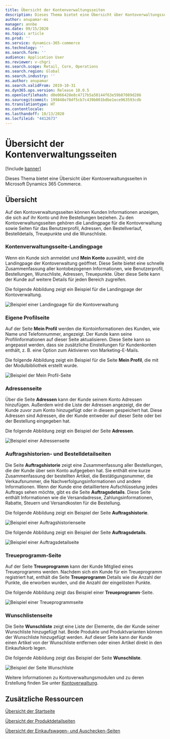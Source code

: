 ```yaml
---
title: Übersicht der Kontenverwaltungsseiten
description: Dieses Thema bietet eine Übersicht über Kontoverwaltungsseiten in Microsoft Dynamics 365 Commerce.
author: anupamar-ms
manager: annbe
ms.date: 09/15/2020
ms.topic: article
ms.prod: ''
ms.service: dynamics-365-commerce
ms.technology: ''
ms.search.form: ''
audience: Application User
ms.reviewer: v-chgri
ms.search.scope: Retail, Core, Operations
ms.search.region: Global
ms.search.industry: ''
ms.author: anupamar
ms.search.validFrom: 2019-10-31
ms.dyn365.ops.version: Release 10.0.5
ms.openlocfilehash: d0e066428e8c4717b5a50144f63e59b87089d286
ms.sourcegitcommit: 199848e78df5cb7c439b001bdbe1ece963593cdb
ms.translationtype: HT
ms.contentlocale: 
ms.lasthandoff: 10/13/2020
ms.locfileid: "4412673"
---
```

# <a name="account-management-pages-overview"></a>Übersicht der Kontenverwaltungsseiten

[!include [banner](includes/banner.md)]

Dieses Thema bietet eine Übersicht über Kontoverwaltungsseiten in Microsoft Dynamics 365 Commerce.

## <a name="overview"></a>Übersicht

Auf den Kontoverwaltungsseiten können Kunden Informationen anzeigen, die sich auf ihr Konto und ihre Bestellungen beziehen. Zu den Kontoverwaltungsseiten gehören die Landingpage für die Kontoverwaltung sowie Seiten für das Benutzerprofil, Adressen, den Bestellverlauf, Bestelldetails, Treuepunkte und die Wunschliste.

### <a name="account-management-landing-page"></a>Kontenverwaltungsseite-Landingpage

Wenn ein Kunde sich anmeldet und **Mein Konto** auswählt, wird die Landingpage der Kontoverwaltung geöffnet. Diese Seite bietet eine schnelle Zusammenfassung aller kontobezogenen Informationen, wie Benutzerprofil, Bestellungen, Wunschliste, Adressen, Treuepunkte. Über diese Seite kann der Kunde auf weitere Details für jeden Bereich zugreifen.

Die folgende Abbildung zeigt ein Beispiel für die Landingpage der Kontoverwaltung.

![Beispiel einer Landingpage für die Kontoverwaltung](./media/Account-Management.PNG)

### <a name="my-profile-page"></a>Eigene Profilseite

Auf der Seite **Mein Profil** werden die Kontoinformationen des Kunden, wie Name und Telefonnummer, angezeigt. Der Kunde kann seine Profilinformationen auf dieser Seite aktualisieren. Diese Seite kann so angepasst werden, dass sie zusätzliche Einstellungen für Kundenkonten enthält, z. B. eine Option zum Aktivieren von Marketing-E-Mails.

Die folgende Abbildung zeigt ein Beispiel für die Seite **Mein Profil**, die mit der Modulbibliothek erstellt wurde.

![Beispiel der Mein Profil-Seite](./media/Account-Management-MyProfile.PNG)

### <a name="addresses-page"></a>Adressenseite

Über die Seite **Adressen** kann der Kunde seinem Konto Adressen hinzufügen. Außerdem wird die Liste der Adressen angezeigt, die der Kunde zuvor zum Konto hinzugefügt oder in diesem gespeichert hat. Diese Adressen sind Adressen, die der Kunde entweder auf dieser Seite oder bei der Bestellung eingegeben hat.

Die folgende Abbildung zeigt ein Beispiel der Seite **Adressen**.

![Beispiel einer Adressenseite](./media/Account-Management-Address.png)

### <a name="order-history-and-order-details-pages"></a>Auftragshistorien- und Bestelldetailseiten

Die Seite **Auftragshistorie** zeigt eine Zusammenfassung aller Bestellungen, die der Kunde über sein Konto aufgegeben hat. Sie enthält eine kurze Zusammenfassung der bestellten Artikel, die Bestätigungsnummer, die Verkaufsnummer, die Nachverfolgungsinformationen und andere Informationen. Wenn der Kunde eine detailliertere Aufschlüsselung jedes Auftrags sehen möchte, gibt es die Seite **Auftragsdetails**. Diese Seite enthält Informationen wie die Versandadresse, Zahlungsinformationen, Rabatte, Steuern und Versandkosten für die Bestellung.

Die folgende Abbildung zeigt ein Beispiel der Seite **Auftragshistorie**.

![Beispiel einer Auftragshistorienseite](./media/Account-Management-OrderHistory.PNG)

Die folgende Abbildung zeigt ein Beispiel der Seite **Auftragsdetails**.

![Beispiel einer Auftragsdetailseite](./media/Account-Management-OrderDetails.PNG)

### <a name="loyalty-program-page"></a>Treueprogramm-Seite

Auf der Seite **Treueprogramm** kann der Kunde Mitglied eines Treueprogramms werden. Nachdem sich ein Kunde für ein Treueprogramm registriert hat, enthält die Seite **Treueprogramm** Details wie die Anzahl der Punkte, die erworben wurden, und die Anzahl der eingelösten Punkte.

Die folgende Abbildung zeigt das Beispiel einer **Treueprogramm**-Seite.

![Beispiel einer Treueprogrammseite](./media/Account-Management-Loyalty.PNG)

### <a name="wishlist-page"></a>Wunschlistenseite

Die Seite **Wunschliste** zeigt eine Liste der Elemente, die der Kunde seiner Wunschliste hinzugefügt hat. Beide Produkte und Produktvarianten können der Wunschliste hinzugefügt werden. Auf dieser Seite kann der Kunde einen Artikel von der Wunschliste entfernen oder einen Artikel direkt in den Einkaufskorb legen.

Die folgende Abbildung zeigt das Beispiel der Seite **Wunschliste**.

![Beispiel der Seite Wunschliste](./media/Account-Management-Wishlist.PNG)

Weitere Informationen zu Kontoverwaltungsmodulen und zu deren Erstellung finden Sie unter [Kontoverwaltung](account-management.md).

## <a name="additional-resources"></a>Zusätzliche Ressourcen

[Übersicht der Startseite](quick-tour-home-page.md)

[Übersicht der Produktdetailseiten](quick-tour-pdp.md)

[Übersicht der Einkaufswagen- und Auschecken-Seiten](quick-tour-cart-checkout.md)


